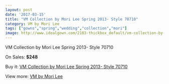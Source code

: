 ```yaml
---
layout: post
date: '2017-03-15'
title: "VM Collection by Mori Lee Spring 2013- Style 70710"
category: VM by Mori Lee
tags: ["gowns","spring","wedding","collection","mori"]
image: http://www.idealgown.com/2183-thickbox_default/vm-collection-by-mori-lee-spring-2013-style-70710.jpg
---
```

VM Collection by Mori Lee Spring 2013- Style 70710

On Sales: **$248**
<a href="https://www.idealgown.com/en/vm-by-mori-lee/1028-vm-collection-by-mori-lee-spring-2013-style-70710.html"><amp-img layout="responsive" width="600" height="600" src="//www.idealgown.com/2183-thickbox_default/vm-collection-by-mori-lee-spring-2013-style-70710.jpg" alt="VM Collection by Mori Lee Spring 2013- Style 70710 0" /></a>
<a href="https://www.idealgown.com/en/vm-by-mori-lee/1028-vm-collection-by-mori-lee-spring-2013-style-70710.html"><amp-img layout="responsive" width="600" height="600" src="//www.idealgown.com/2185-thickbox_default/vm-collection-by-mori-lee-spring-2013-style-70710.jpg" alt="VM Collection by Mori Lee Spring 2013- Style 70710 1" /></a>
<a href="https://www.idealgown.com/en/vm-by-mori-lee/1028-vm-collection-by-mori-lee-spring-2013-style-70710.html"><amp-img layout="responsive" width="600" height="600" src="//www.idealgown.com/2184-thickbox_default/vm-collection-by-mori-lee-spring-2013-style-70710.jpg" alt="VM Collection by Mori Lee Spring 2013- Style 70710 2" /></a>

Buy it: [VM Collection by Mori Lee Spring 2013- Style 70710](https://www.idealgown.com/en/vm-by-mori-lee/1028-vm-collection-by-mori-lee-spring-2013-style-70710.html "VM Collection by Mori Lee Spring 2013- Style 70710")

View more: [VM by Mori Lee](https://www.idealgown.com/en/13-vm-by-mori-lee "VM by Mori Lee")
